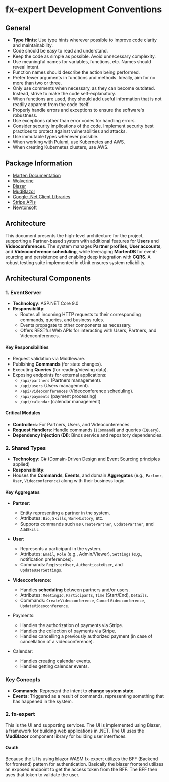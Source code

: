 # fx-expert Development Conventions

## General

- **Type Hints**: Use type hints wherever possible to improve code clarity and maintainability.
- Code should be easy to read and understand.
- Keep the code as simple as possible. Avoid unnecessary complexity.
- Use meaningful names for variables, functions, etc. Names should reveal intent.
- Function names should describe the action being performed.
- Prefer fewer arguments in functions and methods. Ideally, aim for no more than two or three.
- Only use comments when necessary, as they can become outdated. Instead, strive to make the code self-explanatory.
- When functions are used, they should add useful information that is not readily apparent from the code itself.
- Properly handle errors and exceptions to ensure the software's robustness.
- Use exceptions rather than error codes for handling errors.
- Consider security implications of the code. Implement security best practices to protect against vulnerabilities and attacks.
- Use immutable types whenever possible.
- When working with Pulumi, use Kubernetes and AWS.
- When creating Kubernetes clusters, use AWS.

## Package Information

- [Marten Documentation](https://martendb.io/introduction.html)
- [Wolverine](https://wolverinefx.net/guide/basics.html)
- [Blazer](https://learn.microsoft.com/en-us/aspnet/core/?view=aspnetcore-9.0&WT.mc_id=dotnet-35129-website)
- [MudBlazor](https://mudblazor.com/docs/overview)
- [Google .Net Client Libraries](https://developers.google.com/api-client-library/dotnet)
- [Stripe APIs](https://docs.stripe.com/api?lang=dotnet)
- [Newtonsoft](https://www.newtonsoft.com/json/help/html/Introduction.htm)

## Architecture

This document presents the high-level architecture for the project, supporting a Partner-based system with additional features for **Users** and **Videoconferences**. The system manages **Partner profiles**, **User accounts**, and **Videoconference scheduling**, while leveraging **MartenDB** for event-sourcing and persistence and enabling deep integration with **CQRS**. A robust testing suite implemented in xUnit ensures system reliability.

## Architectural Components

### 1. EventServer

- **Technology**: ASP.NET Core 9.0
- **Responsibility**:
  - Routes all incoming HTTP requests to their corresponding commands, queries, and business rules.
  - Events propagate to other components as necessary.
  - Offers RESTful Web APIs for interacting with Users, Partners, and Videoconferences.

#### Key Responsibilities

- Request validation via Middleware.
- Publishing **Commands** (for state changes).
- Executing **Queries** (for reading/viewing data).
- Exposing endpoints for external applications:
  - `/api/partners` (Partners management).
  - `/api/users` (Users management).
  - `/api/videoconferences` (Videoconference scheduling).
  - `/api/payments` (payment processing)
  - `/api/calendar` (calendar management)

#### Critical Modules

- **Controllers**: For Partners, Users, and Videoconferences.
- **Request Handlers**: Handle commands (`ICommand`) and queries (`IQuery`).
- **Dependency Injection (DI)**: Binds service and repository dependencies.

### 2. Shared Types

- **Technology**: C# (Domain-Driven Design and Event Sourcing principles applied)
- **Responsibility**:
- Houses the **Commands**, **Events**, and domain **Aggregates** (e.g., `Partner`, `User`, `Videoconference`) along with their business logic.

#### Key Aggregates

- **Partner**:

  - Entity representing a partner in the system.
  - Attributes: `Bio`, `Skills`, `WorkHistory`, etc.
  - Supports commands such as `CreatePartner`, `UpdatePartner`, and `AddSkill`.

- **User**:

  - Represents a participant in the system.
  - Attributes: `Email`, `Role` (e.g., Admin/Viewer), `Settings` (e.g., notification preferences).
  - Commands: `RegisterUser`, `AuthenticateUser`, and `UpdateUserSettings`.

- **Videoconference**:

  - Handles **scheduling** between partners and/or users.
  - Attributes: `MeetingId`, `Participants`, `Time` (Start/End), `Details`.
  - Commands: `CreateVideoconference`, `CancelVideoconference`, `UpdateVideoconference`.

- Payments:

  - Handles the authorization of payments via Stripe.
  - Handles the collection of payments via Stripe.
  - Handles cancelling a previously authorized payment (in case of cancellation of a videoconference).

- Calendar:
  - Handles creating calendar events.
  - Handles getting calendar events.

### Key Concepts

- **Commands**: Represent the intent to **change system state**.
- **Events**: Triggered as a result of commands, representing something that has happened in the system.

### 2. fx-expert

This is the UI and supporting services. The UI is implemented using Blazer,
a framework for building web applications in .NET.
The UI uses the **MudBlazor** component library for building user interfaces.

#### Oauth

Because the UI is using blazor WASM fx-expert utilizes the BFF (Backend for frontend)
pattern for authentication. Basically the blazer frontend utilizes an exposed endpoint to
get the access token from the BFF. The BFF then uses that token to validate the user.
